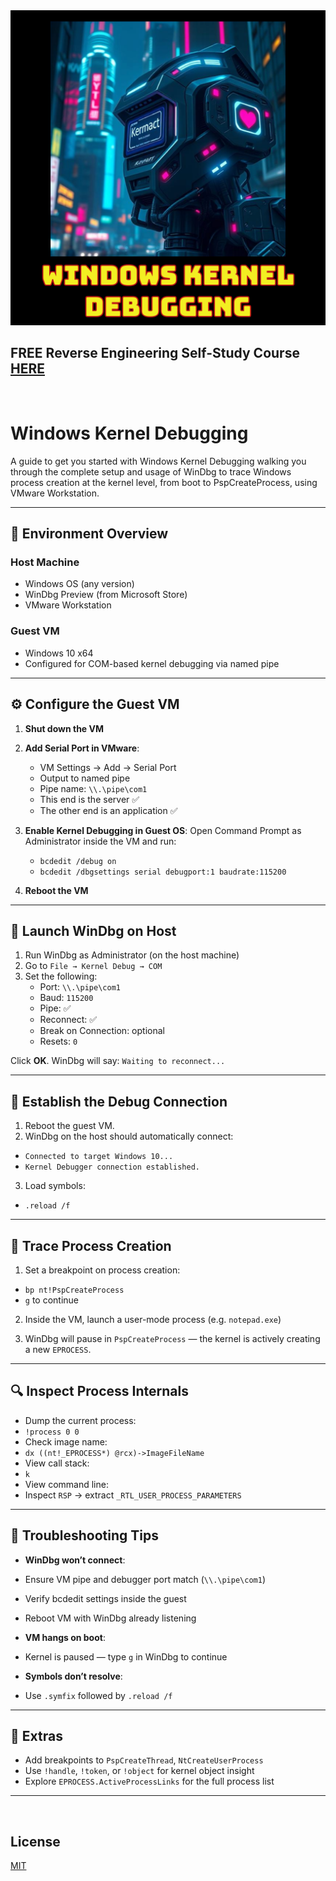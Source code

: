 <img src="https://github.com/mytechnotalent/windows-kernel-debugging/blob/main/Windows-Kernel-Debugging.png?raw=true">

## FREE Reverse Engineering Self-Study Course [HERE](https://github.com/mytechnotalent/Reverse-Engineering-Tutorial)

<br>

# Windows Kernel Debugging
A guide to get you started with Windows Kernel Debugging walking you through the complete setup and usage of WinDbg to trace Windows process creation at the kernel level, from boot to PspCreateProcess, using VMware Workstation.

---

## 🧰 Environment Overview

### Host Machine
- Windows OS (any version)
- WinDbg Preview (from Microsoft Store)
- VMware Workstation

### Guest VM
- Windows 10 x64
- Configured for COM-based kernel debugging via named pipe

---

## ⚙️ Configure the Guest VM

1. **Shut down the VM**
2. **Add Serial Port in VMware**:
   - VM Settings → Add → Serial Port
   - Output to named pipe
   - Pipe name: `\\.\pipe\com1`
   - This end is the server ✅
   - The other end is an application ✅

3. **Enable Kernel Debugging in Guest OS**:
   Open Command Prompt as Administrator inside the VM and run:
   - `bcdedit /debug on`
   - `bcdedit /dbgsettings serial debugport:1 baudrate:115200`

4. **Reboot the VM**

---

## 🧠 Launch WinDbg on Host

1. Run WinDbg as Administrator (on the host machine)
2. Go to `File → Kernel Debug → COM`
3. Set the following:
   - Port: `\\.\pipe\com1`
   - Baud: `115200`
   - Pipe: ✅
   - Reconnect: ✅
   - Break on Connection: optional
   - Resets: `0`

Click **OK**. WinDbg will say:
`Waiting to reconnect...`

---

## 🚦 Establish the Debug Connection

1. Reboot the guest VM.
2. WinDbg on the host should automatically connect:
- `Connected to target Windows 10...`
- `Kernel Debugger connection established.`
3. Load symbols:
- `.reload /f`

---

## 🎯 Trace Process Creation

1. Set a breakpoint on process creation:
- `bp nt!PspCreateProcess`
- `g` to continue

2. Inside the VM, launch a user-mode process (e.g. `notepad.exe`)

3. WinDbg will pause in `PspCreateProcess` — the kernel is actively creating a new `EPROCESS`.

---

## 🔍 Inspect Process Internals

- Dump the current process:
- `!process 0 0`
- Check image name:
- `dx ((nt!_EPROCESS*) @rcx)->ImageFileName`
- View call stack:
- `k`
- View command line:
- Inspect `RSP` → extract `_RTL_USER_PROCESS_PARAMETERS`

---

## 🧪 Troubleshooting Tips

- **WinDbg won’t connect**:
- Ensure VM pipe and debugger port match (`\\.\pipe\com1`)
- Verify bcdedit settings inside the guest
- Reboot VM with WinDbg already listening

- **VM hangs on boot**:
- Kernel is paused — type `g` in WinDbg to continue

- **Symbols don’t resolve**:
- Use `.symfix` followed by `.reload /f`

---

## 🧠 Extras

- Add breakpoints to `PspCreateThread`, `NtCreateUserProcess`
- Use `!handle`, `!token`, or `!object` for kernel object insight
- Explore `EPROCESS.ActiveProcessLinks` for the full process list

---

<br>

## License
[MIT](https://github.com/mytechnotalent/windows-kernel-debugging/blob/master/LICENSE.txt)
